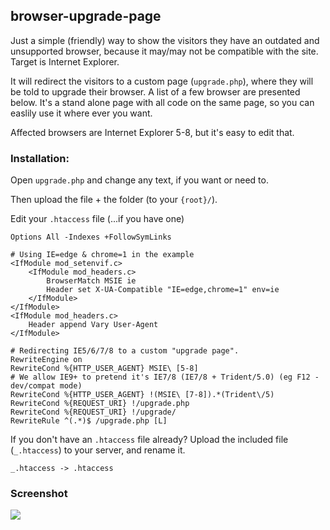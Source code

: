 browser-upgrade-page
--------------------

Just a simple (friendly) way to show the visitors they have an outdated and unsupported browser, because it may/may not be compatible with the site. Target is Internet Explorer.

It will redirect the visitors to a custom page (`upgrade.php`), where they will be told to upgrade their browser. A list of a few browser are presented below. It's a stand alone page with all code on the same page, so you can easlily use it where ever you want.

Affected browsers are Internet Explorer 5-8, but it's easy to edit that.



### Installation:

Open `upgrade.php` and change any text, if you want or need to.

Then upload the file + the folder (to your `{root}/`).

Edit your `.htaccess` file (...if you have one)

	Options All -Indexes +FollowSymLinks

	# Using IE=edge & chrome=1 in the example
	<IfModule mod_setenvif.c>
		<IfModule mod_headers.c>
			BrowserMatch MSIE ie
			Header set X-UA-Compatible "IE=edge,chrome=1" env=ie
		</IfModule>
	</IfModule>
	<IfModule mod_headers.c>
		Header append Vary User-Agent
	</IfModule>

	# Redirecting IE5/6/7/8 to a custom "upgrade page".
	RewriteEngine on
	RewriteCond %{HTTP_USER_AGENT} MSIE\ [5-8]
	# We allow IE9+ to pretend it's IE7/8 (IE7/8 + Trident/5.0) (eg F12 - dev/compat mode)
	RewriteCond %{HTTP_USER_AGENT} !(MSIE\ [7-8]).*(Trident\/5)
	RewriteCond %{REQUEST_URI} !/upgrade.php
	RewriteCond %{REQUEST_URI} !/upgrade/
	RewriteRule ^(.*)$ /upgrade.php [L]


If you don't have an `.htaccess` file already? Upload the included file (`_.htaccess`) to your server, and rename it.

	_.htaccess -> .htaccess



### Screenshot

![](https://raw.githubusercontent.com/iEFdev/browser-upgrade-page/master/screenshot.png)
